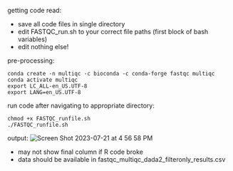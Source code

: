 getting code read: 
* save all code files in single directory
* edit FASTQC_run.sh to your correct file paths (first block of bash variables)
* edit nothing else!

pre-processing:

```
conda create -n multiqc -c bioconda -c conda-forge fastqc multiqc
conda activate multiqc
export LC_ALL-en_US.UTF-8
export LANG=en_US.UTF-8
```

run code after navigating to appropriate directory: 

```
chmod +x FASTQC_runfile.sh
./FASTQC_runfile.sh
```

output: 
![Screen Shot 2023-07-21 at 4 56 58 PM](https://github.com/kylielanglois/SCCWRP/assets/31413115/4080f4d3-b246-4a9f-97c7-79a7b7b7393c)
* may not show final column if R code broke
* data should be available in fastqc_multiqc_dada2_filteronly_results.csv

